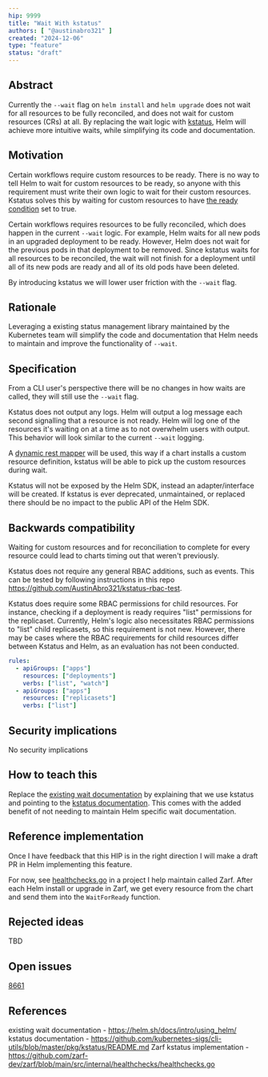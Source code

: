 ```yaml
---
hip: 9999
title: "Wait With kstatus"
authors: [ "@austinabro321" ]
created: "2024-12-06"
type: "feature"
status: "draft"
---
```


## Abstract

Currently the `--wait` flag on `helm install` and `helm upgrade` does not wait for all resources to be fully reconciled, and does not wait for custom resources (CRs) at all. By replacing the wait logic with [kstatus](https://github.com/kubernetes-sigs/cli-utils/blob/master/pkg/kstatus/README.md), Helm will achieve more intuitive waits, while simplifying its code and documentation.

## Motivation

Certain workflows require custom resources to be ready. There is no way to tell Helm to wait for custom resources to be ready, so anyone with this requirement must write their own logic to wait for their custom resources. Kstatus solves this by waiting for custom resources to have [the ready condition](https://github.com/kubernetes-sigs/cli-utils/blob/master/pkg/kstatus/README.md#the-ready-condition) set to true. 

Certain workflows requires resources to be fully reconciled, which does happen in the current `--wait` logic. For example, Helm waits for all new pods in an upgraded deployment to be ready. However, Helm does not wait for the previous pods in that deployment to be removed. Since kstatus waits for all resources to be reconciled, the wait will not finish for a deployment until all of its new pods are ready and all of its old pods have been deleted. 

By introducing kstatus we will lower user friction with the `--wait` flag. 

## Rationale

Leveraging a existing status management library maintained by the Kubernetes team will simplify the code and documentation that Helm needs to maintain and improve the functionality of `--wait`. 

## Specification

From a CLI user's perspective there will be no changes in how waits are called, they will still use the `--wait` flag.

Kstatus does not output any logs. Helm will output a log message each second signalling that a resource is not ready. Helm will log one of the resources it's waiting on at a time as to not overwhelm users with output. This behavior will look similar to the current `--wait` logging.

<!-- TODO: Decide if we want order to to which resources we log first, such as - alphabetical by name or The APIVersion/Kind of the resource will determine it's priority for being logged. For example, the first log messages will always describe deployments. All deployments will be logged first. Once all deployments are in ready status, all stateful sets will be logged, and so forth.  -->

A [dynamic rest mapper](https://github.com/kubernetes-sigs/controller-runtime/blob/aea2e32a936584b06ae6f7992f856fe7292b0297/pkg/client/apiutil/restmapper.go#L36) will be used, this way if a chart installs a custom resource definition, kstatus will be able to pick up the custom resources during wait.

Kstatus will not be exposed by the Helm SDK, instead an adapter/interface will be created. If kstatus is ever deprecated, unmaintained, or replaced there should be no impact to the public API of the Helm SDK. 

<!-- TODO design API / interface -->

## Backwards compatibility

Waiting for custom resources and for reconciliation to complete for every resource could lead to charts timing out that weren't previously.

Kstatus does not require any general RBAC additions, such as events. This can be tested by following instructions in this repo https://github.com/AustinAbro321/kstatus-rbac-test. 

Kstatus does require some RBAC permissions for child resources. For instance, checking if a deployment is ready requires "list" permissions for the replicaset. Currently, Helm's logic also necessitates RBAC permissions to "list" child replicasets, so this requirement is not new. However, there may be cases where the RBAC requirements for child resources differ between Kstatus and Helm, as an evaluation has not been conducted.
<!-- TODO: I need to see if Helm requires watch -->
```yaml
rules:
  - apiGroups: ["apps"]
    resources: ["deployments"]
    verbs: ["list", "watch"]
  - apiGroups: ["apps"]
    resources: ["replicasets"]
    verbs: ["list"]
```


## Security implications

No security implications

## How to teach this

Replace the [existing wait documentation](https://helm.sh/docs/intro/using_helm/) by explaining that we use kstatus and pointing to the [kstatus documentation](https://github.com/kubernetes-sigs/cli-utils/blob/master/pkg/kstatus/README.md). This comes with the added benefit of not needing to maintain Helm specific wait documentation.

## Reference implementation

Once I have feedback that this HIP is in the right direction I will make a draft PR in Helm implementing this feature. 

For now, see [healthchecks.go](https://github.com/zarf-dev/zarf/blob/main/src/internal/healthchecks/healthchecks.go) in a project I help maintain called Zarf. After each Helm install or upgrade in Zarf, we get every resource from the chart and send them into the `WaitForReady` function. 

## Rejected ideas

TBD

## Open issues

[8661](https://github.com/helm/helm/issues/8661)

## References

existing wait documentation - https://helm.sh/docs/intro/using_helm/
kstatus documentation - https://github.com/kubernetes-sigs/cli-utils/blob/master/pkg/kstatus/README.md
Zarf kstatus implementation - https://github.com/zarf-dev/zarf/blob/main/src/internal/healthchecks/healthchecks.go
